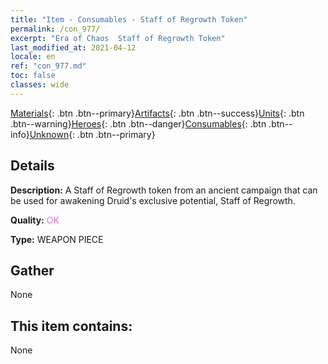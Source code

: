 ```yaml
---
title: "Item - Consumables - Staff of Regrowth Token"
permalink: /con_977/
excerpt: "Era of Chaos  Staff of Regrowth Token"
last_modified_at: 2021-04-12
locale: en
ref: "con_977.md"
toc: false
classes: wide
---
```

 [Materials](/){: .btn .btn--primary}[Artifacts](/Artifacts/){: .btn .btn--success}[Units](/Units/){: .btn .btn--warning}[Heroes](/Heroes/){: .btn .btn--danger}[Consumables](/Consumables/){: .btn .btn--info}[Unknown](/Unknown/){: .btn .btn--primary}

## Details
 **Description:** A Staff of Regrowth token from an ancient campaign that can be used for awakening Druid's exclusive potential, Staff of Regrowth.

 **Quality:** <span style="color: #DA70D6">OK</span>

 **Type:** WEAPON PIECE

## Gather

  None

## This item contains:

  None

